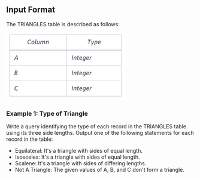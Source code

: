 ## Input Format

The TRIANGLES table is described as follows:

![alt text](https://github.com/vectormars/Hackerrank/blob/master/SQL/Advanced%20Select/TRIANGLES.png)

### Example 1: Type of Triangle

Write a query identifying the type of each record in the TRIANGLES table using its three side lengths. Output one of the following statements for each record in the table:

* Equilateral: It's a triangle with  sides of equal length.
* Isosceles: It's a triangle with  sides of equal length.
* Scalene: It's a triangle with  sides of differing lengths.
* Not A Triangle: The given values of A, B, and C don't form a triangle.
